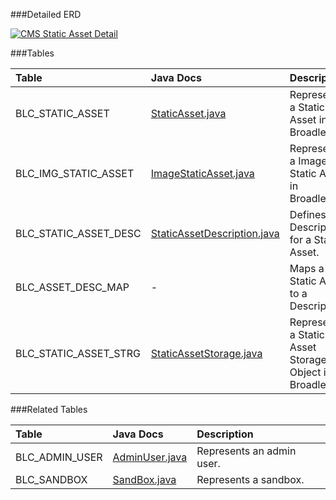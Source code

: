 

###Detailed ERD

[![CMS Static Asset Detail](dataModel/CMSStaticAssetDetailedERD.png)](_img/dataModel/CMSStaticAssetDetailedERD.png)

###Tables

| Table               | Java Docs      | Description                                         |
|:--------------------|:--------------|:----------------------------------------------------|
|BLC_STATIC_ASSET     | [StaticAsset.java](http://javadoc.broadleafcommerce.org/current/contentmanagement-module/org/broadleafcommerce/cms/file/domain/StaticAsset.html)          | Represents a Static Asset in Broadleaf.  |
|BLC_IMG_STATIC_ASSET | [ImageStaticAsset.java](http://javadoc.broadleafcommerce.org/current/contentmanagement-module/org/broadleafcommerce/cms/file/domain/ImageStaticAsset.html)          | Represents a Image Static Asset in Broadleaf.  |
|BLC_STATIC_ASSET_DESC| [StaticAssetDescription.java](http://javadoc.broadleafcommerce.org/current/contentmanagement-module/org/broadleafcommerce/cms/file/domain/StaticAssetDescription.html)          | Defines a Description for a Static Asset.  |
|BLC_ASSET_DESC_MAP   | -          | Maps a Static Asset to a Description.  |
|BLC_STATIC_ASSET_STRG| [StaticAssetStorage.java](http://javadoc.broadleafcommerce.org/current/contentmanagement-module/org/broadleafcommerce/cms/file/domain/StaticAssetStorage.html)          | Represents a Static Asset Storage Object in Broadleaf.  |

###Related Tables

| Table               | Java Docs      | Description                                         |
|:--------------------|:--------------|:----------------------------------------------------|
|BLC_ADMIN_USER       | [AdminUser.java](http://javadoc.broadleafcommerce.org/current/open-admin-platform/org/broadleafcommerce/openadmin/server/security/domain/AdminUser.html)          | Represents an admin user.  |
|BLC_SANDBOX          | [SandBox.java](http://javadoc.broadleafcommerce.org/current/common/org/broadleafcommerce/common/sandbox/domain/SandBox.html)          | Represents a sandbox.  |